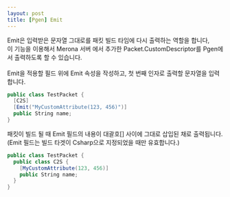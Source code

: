 ```yaml
---
layout: post
title: [Pgen] Emit
---
```


Emit은 입력받은 문자열 그대로를 패킷 빌드 타임에 다시 출력하는 역할을 합니다,<br>
이 기능을 이용해서 Merona 서버 에서 추가한 Packet.CustomDescriptor를 Pgen에서 출력하도록 할 수 있습니다.
<br><br>
Emit을 적용할 필드 위에 Emit 속성을 작성하고, 첫 번째 인자로 출력할 문자열을 입력합니다.

```c#
public class TestPacket {
  [C2S]
  [Emit("MyCustomAttribute(123, 456)")]
  public String name;
}
```

패킷이 빌드 될 때 Emit 필드의 내용이 대괄호[] 사이에 그대로 삽입된 채로 출력됩니다.<br>
(Emit 필드는 빌드 타겟이 Csharp으로 지정되었을 때만 유효합니다.)

```c#
public class TestPacket {
  public class C2S {
    [MyCustomAttribute(123, 456)]
    public String name;
  }
}
```
